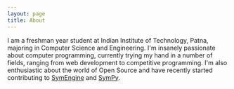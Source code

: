 ```yaml
---
layout: page
title: About
---
```


I am a freshman year student at Indian Institute of Technology, Patna, majoring in Computer Science and Engineering. I'm insanely  passionate about computer programming, currently trying my hand in a number of fields, ranging from web development to competitive programming. I'm also enthusiastic about the world of Open Source and have recently started contributing to [SymEngine](https://github.com/symengine/symengine) and [SymPy](https://github.com/sympy/sympy).
